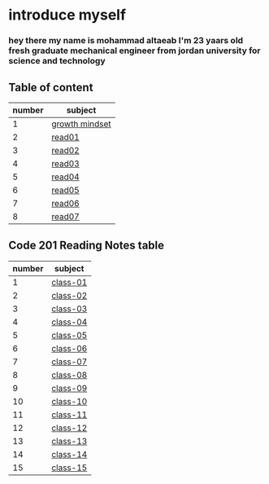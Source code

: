 # introduce myself 
### hey there my name is mohammad altaeab I'm 23 yaars old fresh graduate mechanical engineer from jordan university for science and technology
## Table of content
|number|subject|
|-----|--------|
|1    |[growth mindset](growth_mindset)|
|     2|[read01](read01)|
|3|[read02](read02)|
|4|[read03](read03)|
|5|[read04](read04)|
|6|[read05](read05)|
|7|[read06](read06)|
|8|[read07](read07)|
## Code 201 Reading Notes table
number|subject
------|-------
     1|[class-01](class-01)
     2|[class-02]()
     3|[class-03]()
     4|[class-04]()
     5|[class-05]()
     6|[class-06]()
     7|[class-07]()
     8|[class-08]()
     9|[class-09]()
     10|[class-10]()
     11|[class-11]()
     12|[class-12]()
     13|[class-13]()
     14|[class-14]()
     15|[class-15]()